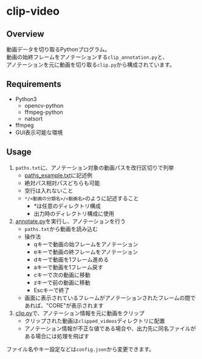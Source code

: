 # clip-video

## Overview
動画データを切り取るPythonプログラム。  
動画の始終フレームをアノテーションする`clip_annotation.py`と、  
アノテーションを元に動画を切り取る`clip.py`から構成されています。  

## Requirements
- Python3
  - opencv-python
  - ffmpeg-python
  - natsort
- ffmpeg
- GUI表示可能な環境

## Usage
1. `paths.txt`に、アノテーション対象の動画パスを改行区切りで列挙
    - [paths_example.txt](/paths_example.txt)に記述例
    - 絶対パス相対パスどちらも可能
    - 空行は入れないこと
    - `*/<動画の分類名>/<動画名>`のように記述すること
      - *は任意のディレクトリ構成
      - 出力時のディレクトリ構成に使用
2. [annotate.py](/annotate.py)を実行し、アノテーションを行う
    - `paths.txt`から動画を読み込む
    - 操作法
      - qキーで動画の始フレームをアノテーション
      - eキーで動画の終フレームをアノテーション
      - dキーで動画を1フレーム進める
      - aキーで動画を1フレーム戻す
      - cキーで次の動画に移動
      - zキーで前の動画に移動
      - Escキーで終了
    - 画面に表示されているフレームがアノテーションされたフレームの間であれば、"CORE"が表示されます
3. [clip.py](/clip.py)で、アノテーション情報を元に動画をクリップ
    - クリップされた動画は`clipped_videos`ディレクトリに配置
    - アノテーション情報が不正な値である場合や、出力先に同名ファイルがある場合には処理を飛ばす

ファイル名やキー設定などは`config.json`から変更できます。

